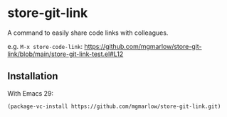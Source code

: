# store-git-link

A command to easily share code links with colleagues.

e.g. `M-x store-code-link`: https://github.com/mgmarlow/store-git-link/blob/main/store-git-link-test.el#L12

## Installation

With Emacs 29:

```elisp
(package-vc-install https://github.com/mgmarlow/store-git-link.git)
```

